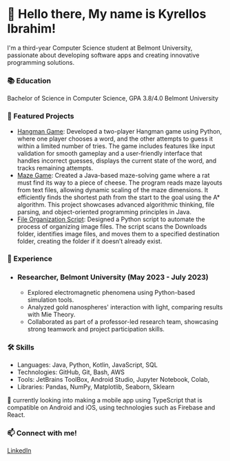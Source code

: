 # **👋 Hello there, My name is Kyrellos Ibrahim!**

I'm a third-year Computer Science student at Belmont University, passionate about developing software apps and creating innovative programming solutions.

### **📚 Education**
Bachelor of Science in Computer Science, GPA 3.8/4.0 Belmont University


### **🌟 Featured Projects**
- [Hangman Game](https://github.com/KyrellosIbrahim/HangmanGame): Developed a two-player Hangman game using Python, where one player chooses a word, and the other attempts to guess it within a limited number of tries. The game includes features like input validation for smooth gameplay and a user-friendly interface that handles incorrect guesses, displays the current state of the word, and tracks remaining attempts.
- [Maze Game](https://github.com/KyrellosIbrahim/mazeGame): Created a Java-based maze-solving game where a rat must find its way to a piece of cheese. The program reads maze layouts from text files, allowing dynamic scaling of the maze dimensions. It efficiently finds the shortest path from the start to the goal using the A* algorithm. This project showcases advanced algorithmic thinking, file parsing, and object-oriented programming principles in Java.
- [File Organization Script](https://github.com/KyrellosIbrahim/ImageFileSorter): Designed a Python script to automate the process of organizing image files. The script scans the Downloads folder, identifies image files, and moves them to a specified destination folder, creating the folder if it doesn’t already exist. 

### **💼 Experience**
- ### Researcher, Belmont University (May 2023 - July 2023)

  - Explored electromagnetic phenomena using Python-based simulation tools.
  - Analyzed gold nanospheres' interaction with light, comparing results with Mie Theory.
  - Collaborated as part of a professor-led research team, showcasing strong teamwork and project participation skills.

### **🛠️ Skills**
- Languages: Java, Python, Kotlin, JavaScript, SQL
- Technologies: GitHub, Git, Bash, AWS
- Tools: JetBrains ToolBox, Android Studio, Jupyter Notebook, Colab,
- Libraries: Pandas, NumPy, Matplotlib, Seaborn, Sklearn

🌱 currently looking into making a mobile app using TypeScript that is compatible on Android and iOS, using technologies such as Firebase and React.

### **📫 Connect with me!**
[LinkedIn](https://www.linkedin.com/in/kyrellosibrahim/)
